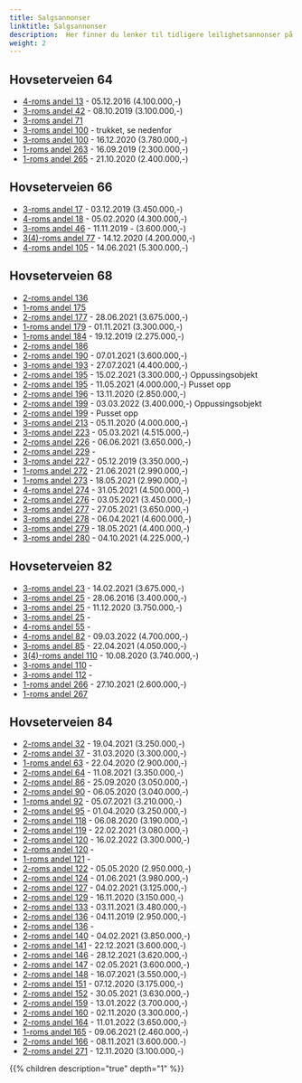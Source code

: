 ```yaml
---
title: Salgsannonser
linktitle: Salgsannonser
description:  Her finner du lenker til tidligere leilighetsannonser på Finn
weight: 2
---
```

## Hovseterveien 64

- [4-roms andel 13](https://www.finn.no/realestate/homes/ad.html?finnkode=81155667) - 05.12.2016 (4.100.000,-)
- [3-roms andel 42](https://www.finn.no/realestate/homes/ad.html?finnkode=154701407) - 08.10.2019 (3.100.000,-)
- [3-roms andel 71](https://www.finn.no/realestate/homes/ad.html?finnkode=258198417) 
- [3-roms andel 100](https://www.finn.no/realestate/homes/ad.html?finnkode=130785426) - trukket, se nedenfor
- [3-roms andel 100](https://www.finn.no/realestate/homes/ad.html?finnkode=191204190) - 16.12.2020 (3.780.000,-)
- [1-roms andel 263](https://www.finn.no/realestate/homes/ad.html?finnkode=154611983) - 16.09.2019 (2.300.000,-)
- [1-roms andel 265](https://www.finn.no/realestate/homes/ad.html?finnkode=191919075) - 21.10.2020 (2.400.000,-)

## Hovseterveien 66

- [3-roms andel 17](https://www.finn.no/realestate/homes/ad.html?finnkode=154424577) - 03.12.2019 (3.450.000,-)
- [4-roms andel 18](https://www.finn.no/realestate/homes/ad.html?finnkode=159656284) - 05.02.2020 (4.300.000,-)
- [3-roms andel 46](https://www.finn.no/realestate/homes/ad.html?finnkode=156200887) - 11.11.2019 - (3.600.000,-)
- [3(4)-roms andel 77](https://www.finn.no/realestate/homes/ad.html?finnkode=191204190) - 14.12.2020 (4.200.000,-)
- [4-roms andel 105](https://www.finn.no/realestate/homes/ad.html?finnkode=213494558) - 14.06.2021 (5.300.000,-)

## Hovseterveien 68

- [2-roms andel 136](https://www.finn.no/realestate/homes/ad.html?finnkode=254715910)
- [1-roms andel 175](https://www.finn.no/realestate/homes/ad.html?finnkode=229464614)
- [2-roms andel 177](https://www.finn.no/realestate/homes/ad.html?finnkode=220056489) - 28.06.2021 (3.675.000,-)
- [1-roms andel 179](https://www.finn.no/realestate/homes/ad.html?finnkode=225990291) - 01.11.2021 (3.300.000,-)
- [1-roms andel 184](https://www.finn.no/realestate/homes/ad.html?finnkode=160867945) - 19.12.2019 (2.275.000,-)
- [2-roms andel 186](https://www.finn.no/realestate/homes/ad.html?finnkode=250764234) 
- [2-roms andel 190](https://www.finn.no/realestate/homes/ad.html?finnkode=196673443) - 07.01.2021 (3.600.000,-)
- [3-roms andel 193](https://www.finn.no/realestate/homes/ad.html?finnkode=207442725) - 27.07.2021 (4.400.000,-)
- [2-roms andel 195](https://www.finn.no/realestate/homes/ad.html?finnkode=204577155) - 15.02.2021 (3.300.000,-) Oppussingsobjekt
- [2-roms andel 195](https://www.finn.no/realestate/homes/ad.html?finnkode=210194930) - 11.05.2021 (4.000.000,-) Pusset opp
- [2-roms andel 196](https://www.finn.no/realestate/homes/ad.html?finnkode=192462489) - 13.11.2020 (2.850.000,-)
- [2-roms andel 199](https://www.finn.no/realestate/homes/ad.html?finnkode=246629957) - 03.03.2022 (3.400.000,-) Oppussingsobjekt
- [2-roms andel 199](https://www.finn.no/realestate/homes/ad.html?finnkode=256270442) - Pusset opp
- [3-roms andel 213](https://www.finn.no/realestate/homes/ad.html?finnkode=157098094) - 05.11.2020 (4.000.000,-)
- [3-roms andel 223](https://www.finn.no/realestate/homes/ad.html?finnkode=206173141) - 05.03.2021 (4.515.000,-)
- [2-roms andel 226](https://www.finn.no/realestate/homes/ad.html?finnkode=218639954) - 06.06.2021 (3.650.000,-)
- [2-roms andel 229](https://www.finn.no/realestate/homes/ad.html?finnkode=250556072) -
- [3-roms andel 227](https://www.finn.no/realestate/homes/ad.html?finnkode=161037129) - 05.12.2019 (3.350.000,-)
- [1-roms andel 272](https://www.finn.no/realestate/homes/ad.html?finnkode=210880570) - 21.06.2021 (2.990.000,-)
- [1-roms andel 273](https://www.finn.no/realestate/homes/ad.html?finnkode=214159932) - 18.05.2021 (2.990.000,-)
- [4-roms andel 274](https://www.finn.no/realestate/homes/ad.html?finnkode=210880772) - 31.05.2021 (4.500.000,-)
- [2-roms andel 276](https://www.finn.no/realestate/homes/ad.html?finnkode=210880986) - 03.05.2021 (3.450.000,-)
- [3-roms andel 277](https://www.finn.no/realestate/homes/ad.html?finnkode=214976709) - 27.05.2021 (3.650.000,-)
- [3-roms andel 278](https://www.finn.no/realestate/homes/ad.html?finnkode=209380303) - 06.04.2021 (4.600.000,-)
- [3-roms andel 279](https://www.finn.no/realestate/homes/ad.html?finnkode=206294149) - 18.05.2021 (4.400.000,-)
- [3-roms andel 280](https://www.finn.no/realestate/homes/ad.html?finnkode=220098515) - 04.10.2021 (4.225.000,-)

## Hovseterveien 82

- [3-roms andel 23](https://www.finn.no/realestate/homes/ad.html?finnkode=193576584) - 14.02.2021 (3.675.000,-)
- [3-roms andel 25](https://www.finn.no/realestate/homes/ad.html?finnkode=74333099) -  28.06.2016 (3.400.000,-)
- [3-roms andel 25](https://www.finn.no/realestate/homes/ad.html?finnkode=188672035) -  11.12.2020 (3.750.000,-)
- [3-roms andel 25](https://www.finn.no/realestate/homes/ad.html?finnkode=257597045) -  
- [4-roms andel 55](https://www.finn.no/realestate/homes/ad.html?finnkode=247104731) - 
- [4-roms andel 82](https://www.finn.no/realestate/homes/ad.html?finnkode=238409777) - 09.03.2022 (4.700.000,-)
- [3-roms andel 85](https://www.finn.no/realestate/homes/ad.html?finnkode=208968228) - 22.04.2021 (4.050.000,-)
- [3(4)-roms andel 110](https://www.finn.no/realestate/homes/ad.html?finnkode=72296210) - 10.08.2020 (3.740.000,-)
- [3-roms andel 110](https://www.finn.no/realestate/homes/ad.html?finnkode=254715910) - 
- [3-roms andel 112](https://www.finn.no/realestate/homes/ad.html?finnkode=249961983) -
- [1-roms andel 266](https://www.finn.no/realestate/homes/ad.html?finnkode=193501469) - 27.10.2021 (2.600.000,-)
- [1-roms andel 267](https://www.finn.no/realestate/homes/ad.html?finnkode=255658794)
  
## Hovseterveien 84

- [2-roms andel 32](https://www.finn.no/realestate/homes/ad.html?finnkode=210467254) - 19.04.2021 (3.250.000,-)
- [2-roms andel 37](https://www.finn.no/realestate/homes/ad.html?finnkode=168380157) - 31.03.2020 (3.300.000,-)
- [1-roms andel 63](https://www.finn.no/realestate/homes/ad.html?finnkode=164810160) - 22.04.2020 (2.900.000,-)
- [2-roms andel 64](https://www.finn.no/realestate/homes/ad.html?finnkode=222238721) - 11.08.2021 (3.350.000,-)
- [2-roms andel 86](https://www.finn.no/realestate/homes/ad.html?finnkode=186475111) - 25.09.2020 (3.050.000,-)
- [2-roms andel 90](https://www.finn.no/realestate/homes/ad.html?finnkode=172429028) - 06.05.2020 (3.040.000,-)
- [1-roms andel 92](https://www.finn.no/realestate/homes/ad.html?finnkode=216830208) - 05.07.2021 (3.210.000,-)
- [2-roms andel 95](https://www.finn.no/realestate/homes/ad.html?finnkode=159287909) - 01.04.2020 (3.250.000,-)
- [2-roms andel 118](https://www.finn.no/realestate/homes/ad.html?finnkode=181115389) - 06.08.2020 (3.190.000,-)
- [2-roms andel 119](https://www.finn.no/realestate/homes/ad.html?finnkode=195043608) - 22.02.2021 (3.080.000,-)
- [2-roms andel 120](https://www.finn.no/realestate/homes/ad.html?finnkode=237702891) - 16.02.2022 (3.300.000,-)
- [2-roms andel 120](https://www.finn.no/realestate/homes/ad.html?finnkode=251220933) - 
- [1-roms andel 121](https://www.finn.no/realestate/homes/ad.html?finnkode=251834918) -
- [2-roms andel 122](https://www.finn.no/realestate/homes/ad.html?finnkode=173643348) - 05.05.2020 (2.950.000,-)
- [2-roms andel 124](https://www.finn.no/realestate/homes/ad.html?finnkode=210158037) - 01.06.2021 (3.980.000,-)
- [2-roms andel 127](https://www.finn.no/realestate/homes/ad.html?finnkode=195035927) - 04.02.2021 (3.125.000,-)
- [2-roms andel 129](https://www.finn.no/realestate/homes/ad.html?finnkode=193050284) - 16.11.2020 (3.150.000,-)
- [2-roms andel 133](https://www.finn.no/realestate/homes/ad.html?finnkode=219527481) - 03.11.2021 (3.480.000,-)
- [2-roms andel 136](https://www.finn.no/realestate/homes/ad.html?finnkode=157693912) - 04.11.2019 (2.950.000,-)
- [2-roms andel 136](https://www.finn.no/realestate/homes/ad.html?finnkode=157693912) -
- [2-roms andel 140](https://www.finn.no/realestate/homes/ad.html?finnkode=204374766) - 04.02.2021 (3.850.000,-)
- [2-roms andel 141](https://www.finn.no/realestate/homes/ad.html?finnkode=228536300) - 22.12.2021 (3.600.000,-)
- [2-roms andel 146](https://www.finn.no/realestate/homes/ad.html?finnkode=234657927) - 28.12.2021 (3.620.000,-)
- [2-roms andel 147](https://www.finn.no/realestate/homes/ad.html?finnkode=205640247) - 02.05.2021 (3.600.000,-)
- [2-roms andel 148](https://www.finn.no/realestate/homes/ad.html?finnkode=216897261) - 16.07.2021 (3.550.000,-)
- [2-roms andel 151](https://www.finn.no/realestate/homes/ad.html?finnkode=196011333) - 07.12.2020 (3.175.000,-)
- [2-roms andel 152](https://www.finn.no/realestate/homes/ad.html?finnkode=215253039) - 30.05.2021 (3.630.000,-)
- [2-roms andel 159](https://www.finn.no/realestate/homes/ad.html?finnkode=237917850) - 13.01.2022 (3.700.000,-)
- [2-roms andel 160](https://www.finn.no/realestate/homes/ad.html?finnkode=185809228) - 02.11.2020 (3.300.000,-)
- [2-roms andel 164](https://www.finn.no/realestate/homes/ad.html?finnkode=231498320) - 11.01.2022 (3.650.000,-)
- [1-roms andel 165](https://www.finn.no/realestate/homes/ad.html?finnkode=215281454) - 09.06.2021 (2.460.000,-)
- [2-roms andel 166](https://www.finn.no/realestate/homes/ad.html?finnkode=229186679) - 08.11.2021 (3.600.000.-)
- [2-roms andel 271](https://www.finn.no/realestate/homes/ad.html?finnkode=195108769) - 12.11.2020 (3.100.000,-)


{{% children description="true" depth="1" %}}
